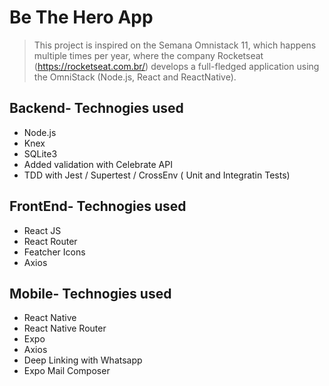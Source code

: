 # Be The Hero App

> This project is inspired on the Semana Omnistack 11, which happens multiple times per year, where the company Rocketseat (https://rocketseat.com.br/) develops a full-fledged application using the OmniStack (Node.js, React and ReactNative).

## Backend- Technogies used

- Node.js
- Knex
- SQLite3
- Added validation with Celebrate API
- TDD with Jest / Supertest / CrossEnv ( Unit and Integratin Tests)

## FrontEnd- Technogies used

- React JS
- React Router
- Featcher Icons
- Axios

## Mobile- Technogies used

- React Native
- React Native Router
- Expo
- Axios
- Deep Linking with Whatsapp
- Expo Mail Composer
